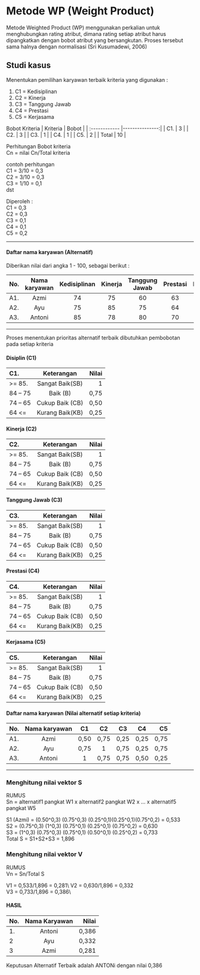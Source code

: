 # Metode WP (Weight Product)
Metode Weighted Product (WP) menggunakan perkalian untuk menghubungkan rating atribut, dimana rating setiap atribut harus dipangkatkan dengan bobot atribut yang bersangkutan. Proses tersebut sama halnya dengan normalisasi (Sri Kusumadewi, 2006)

## Studi kasus
Menentukan pemilihan karyawan terbaik
kriteria yang digunakan :

1. C1 = Kedisiplinan 
2. C2 = Kinerja 
3. C3 = Tanggung Jawab 
4. C4 = Prestasi 
5. C5 = Kerjasama 

Bobot Kriteria
| Kriteria  | Bobot  |
| :------------ |---------------:| 
| C1. | 3 | 
| C2. | 3 | 
| C3. | 1 | 
| C4. | 1 | 
| C5. | 2 | 
| Total | 10 | 

Perhitungan Bobot kriteria\
Cn = nilai Cn/Total kriteria

contoh perhitungan\
C1 = 3/10 = 0,3\
C2 = 3/10 = 0,3\
C3 = 1/10 = 0,1\
dst

Diperoleh :\
C1 = 0,3\
C2 = 0,3\
C3 = 0,1\
C4 = 0,1\
C5 = 0,2

---
#### Daftar nama karyawan (Alternatif)
Diberikan nilai dari angka 1 - 100, sebagai berikut :

| No.  | Nama karyawan  | Kedisiplinan | Kinerja | Tanggung Jawab | Prestasi | Kerjasama |
| :------------ |:---------------:|:---------------:|:---------------:|:---------------:|:---------------:| -----:|
| A1. | Azmi | 74 | 75 | 60 | 63 | 75 |
| A2. | Ayu | 75 | 85 | 75 | 64 | 75 |
| A3. | Antoni | 85 | 78 | 80 | 70 | 60 |

---
Proses menentukan prioritas alternatif terbaik dibutuhkan pembobotan pada
setiap kriteria

#### Disiplin (C1)
| C1.  | Keterangan  | Nilai |
| :------------ |:---------------:| -----:|
| >= 85. | Sangat Baik(SB)  | 1 |
| 84 – 75 | Baik (B) | 0,75 |
| 74 – 65 | Cukup Baik (CB)  | 0,50 |
| 64 <= | Kurang Baik(KB)  | 0,25 |

#### Kinerja (C2)
| C2.  | Keterangan  | Nilai |
| :------------ |:---------------:| -----:|
| >= 85. | Sangat Baik(SB)  | 1 |
| 84 – 75 | Baik (B) | 0,75 |
| 74 – 65 | Cukup Baik (CB)  | 0,50 |
| 64 <= | Kurang Baik(KB)  | 0,25 |

#### Tanggung Jawab (C3)
| C3.  | Keterangan  | Nilai |
| :------------ |:---------------:| -----:|
| >= 85. | Sangat Baik(SB)  | 1 |
| 84 – 75 | Baik (B) | 0,75 |
| 74 – 65 | Cukup Baik (CB)  | 0,50 |
| 64 <= | Kurang Baik(KB)  | 0,25 |

#### Prestasi (C4)
| C4.  | Keterangan  | Nilai |
| :------------ |:---------------:| -----:|
| >= 85. | Sangat Baik(SB)  | 1 |
| 84 – 75 | Baik (B) | 0,75 |
| 74 – 65 | Cukup Baik (CB)  | 0,50 |
| 64 <= | Kurang Baik(KB)  | 0,25 |

#### Kerjasama (C5)
| C5.  | Keterangan  | Nilai |
| :------------ |:---------------:| -----:|
| >= 85. | Sangat Baik(SB)  | 1 |
| 84 – 75 | Baik (B) | 0,75 |
| 74 – 65 | Cukup Baik (CB)  | 0,50 |
| 64 <= | Kurang Baik(KB)  | 0,25 |

#### Daftar nama karyawan (Nilai alternatif setiap kriteria)
| No.  | Nama karyawan  | C1 | C2 | C3 | C4 | C5 |
| :------------ |:---------------:|:---------------:|:---------------:|:---------------:|:---------------:| -----:|
| A1. | Azmi | 0,50 | 0,75 | 0,25 | 0,25 | 0,75 |
| A2. | Ayu | 0,75 | 1 | 0,75 | 0,25 | 0,75 |
| A3. | Antoni | 1 | 0,75 | 0,75 | 0,50 | 0,25 |

---
### Menghitung nilai vektor S
RUMUS\
Sn = alternatif1 pangkat W1 x alternatif2 pangkat W2 x ... x alternatif5 pangkat W5

S1 (Azmi) = (0.50^0,3) (0.75^0,3) (0.25^0,1)(0.25^0,1)(0.75^0,2) = 0,533 \
S2 = (0.75^0,3) (1^0,3) (0.75^0,1) (0.25^0,1) (0.75^0,2) = 0,630 \
S3 = (1^0,3) (0.75^0,3) (0.75^0,1) (0.50^0,1) (0.25^0,2) = 0,733 \
Total S = S1+S2+S3 = 1,896
### Menghitung nilai vektor V
RUMUS\
Vn = Sn/Total S

V1 = 0,533/1,896 = 0,281\ 
V2 = 0,630/1,896 = 0,332\
V3 = 0,733/1,896 = 0,386\

#### HASIL 
| No.  | Nama Karyawan  | Nilai |
| :------------ |:---------------:| -----:|
| 1. | Antoni  | 0,386 |
| 2 | Ayu | 0,332 |
| 3 | Azmi  | 0,281 |

Keputusan Alternatif Terbaik adalah ANTONi dengan nilai 0,386 

